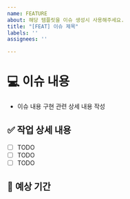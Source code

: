 ```yaml
---
name: FEATURE
about: 해당 템플릿을 이슈 생성시 사용해주세요.
title: "[FEAT] 이슈 제목"
labels: ''
assignees: ''

---
```


# 💻 이슈 내용

- 이슈 내용 구현 관련 상세 내용 작성

## ✅ 작업 상세 내용

- [ ] TODO
- [ ] TODO
- [ ] TODO

## 📆 예상 기간

